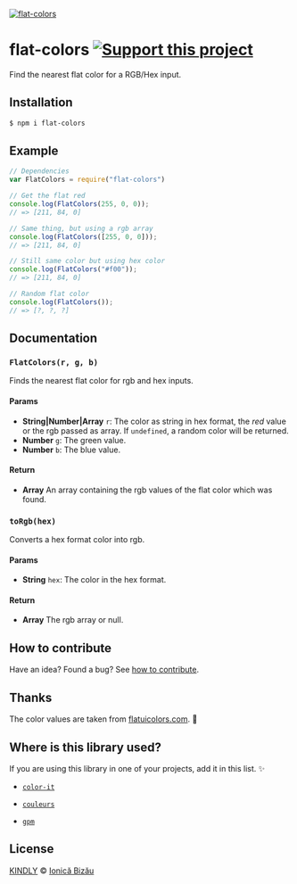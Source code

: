 [![flat-colors](http://i.imgur.com/S57IeyN.png)](#)

# flat-colors [![Support this project][donate-now]][paypal-donations]

Find the nearest flat color for a RGB/Hex input.

## Installation

```sh
$ npm i flat-colors
```

## Example

```js
// Dependencies
var FlatColors = require("flat-colors")

// Get the flat red
console.log(FlatColors(255, 0, 0));
// => [211, 84, 0]

// Same thing, but using a rgb array
console.log(FlatColors([255, 0, 0]));
// => [211, 84, 0]

// Still same color but using hex color
console.log(FlatColors("#f00"));
// => [211, 84, 0]

// Random flat color
console.log(FlatColors());
// => [?, ?, ?]
```

## Documentation

### `FlatColors(r, g, b)`
Finds the nearest flat color for rgb and hex inputs.

#### Params
- **String|Number|Array** `r`: The color as string in hex format, the *red* value or the rgb passed as array. If `undefined`, a random color will be returned.
- **Number** `g`: The green value.
- **Number** `b`: The blue value.

#### Return
- **Array** An array containing the rgb values of the flat color which was found.

### `toRgb(hex)`
Converts a hex format color into rgb.

#### Params
- **String** `hex`: The color in the hex format.

#### Return
- **Array** The rgb array or null.

## How to contribute
Have an idea? Found a bug? See [how to contribute][contributing].

## Thanks
The color values are taken from [flatuicolors.com](http://flatuicolors.com). :art:

## Where is this library used?
If you are using this library in one of your projects, add it in this list. :sparkles:

 - [`color-it`](https://github.com/IonicaBizau/node-color-it#readme)

 - [`couleurs`](https://github.com/IonicaBizau/couleurs)

 - [`gpm`](https://github.com/IonicaBizau/node-gpm)

## License

[KINDLY][license] © [Ionică Bizău][website]

[license]: http://ionicabizau.github.io/kindly-license/?author=Ionic%C4%83%20Biz%C4%83u%20%3Cbizauionica@gmail.com%3E&year=2014

[website]: http://ionicabizau.net
[paypal-donations]: https://www.paypal.com/cgi-bin/webscr?cmd=_s-xclick&hosted_button_id=RVXDDLKKLQRJW
[donate-now]: http://i.imgur.com/6cMbHOC.png

[contributing]: /CONTRIBUTING.md
[docs]: /DOCUMENTATION.md